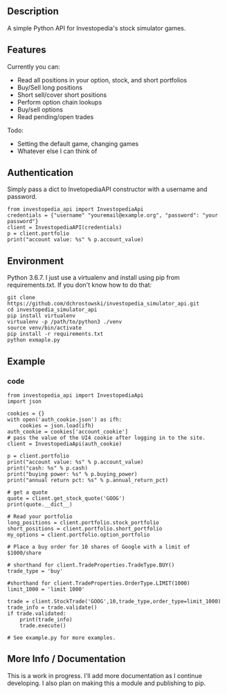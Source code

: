 ## Description
A simple Python API for Investopedia's stock simulator games.  

## Features
Currently you can:
* Read all positions in your option, stock, and short portfolios
* Buy/Sell long positions
* Short sell/cover short positions
* Perform option chain lookups
* Buy/sell options
* Read pending/open trades

Todo:
* Setting the default game, changing games
* Whatever else I can think of


## Authentication
Simply pass a dict to InvetopediaAPI constructor with a username and password.  
```
from investopedia_api import InvestopediaApi
credentials = {"username" "youremail@example.org", "password": "your password"}
client = InvestopediaAPI(credentials)
p = client.portfolio
print("account value: %s" % p.account_value)
```

## Environment 
Python 3.6.7.  I just use a virtualenv and install using pip from requirements.txt.  If you don't know how to do that:

```
git clone https://github.com/dchrostowski/investopedia_simulator_api.git
cd investopedia_simulator_api
pip install virtualenv
virtualenv -p /path/to/python3 ./venv
source venv/bin/activate
pip install -r requirements.txt
python exmaple.py
```

## Example
### code
```
from investopedia_api import InvestopediaApi
import json

cookies = {}
with open('auth_cookie.json') as ifh:
    cookies = json.load(ifh)
auth_cookie = cookies['account_cookie']
# pass the value of the UI4 cookie after logging in to the site.
client = InvestopediaApi(auth_cookie)

p = client.portfolio
print("account value: %s" % p.account_value)
print("cash: %s" % p.cash)
print("buying power: %s" % p.buying_power)
print("annual return pct: %s" % p.annual_return_pct)

# get a quote
quote = client.get_stock_quote('GOOG')
print(quote.__dict__)

# Read your portfolio
long_positions = client.portfolio.stock_portfolio
short_positions = client.portfolio.short_portfolio
my_options = client.portfolio.option_portfolio

# Place a buy order for 10 shares of Google with a limit of $1000/share

# shorthand for client.TradeProperties.TradeType.BUY()
trade_type = 'buy'

#shorthand for client.TradeProperties.OrderType.LIMIT(1000)
limit_1000 = 'limit 1000'

trade = client.StockTrade('GOOG',10,trade_type,order_type=limit_1000)
trade_info = trade.validate()
if trade.validated:
    print(trade_info)
    trade.execute()

# See example.py for more examples.
```

## More Info / Documentation ##
This is a work in progress.  I'll add more documentation as I continue developing.  I also plan on making this a module and publishing to pip.
